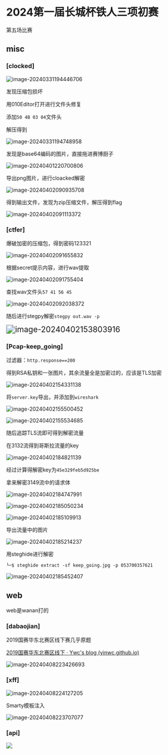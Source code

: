 # 2024第一届长城杯铁人三项初赛


第五场比赛

<!--more-->

## misc

### [clocked]

![image-20240331194446706](https://scofield-1313710994.cos.ap-beijing.myqcloud.com/image-20240331194446706.png?imageSlim)

发现压缩包损坏

用010Editor打开进行文件头修复

添加`50 4B 03 04`文件头

解压得到

![image-20240331194748958](https://scofield-1313710994.cos.ap-beijing.myqcloud.com/image-20240331194748958.png?imageSlim)

发现是base64编码的图片，直接拖进赛博厨子

![image-20240401220700806](https://scofield-1313710994.cos.ap-beijing.myqcloud.com/image-20240401220700806.png?imageSlim)

导出png图片，进行cloacked解密

![image-20240402090935708](https://scofield-1313710994.cos.ap-beijing.myqcloud.com/image-20240402090935708.png?imageSlim)

得到输出文件，发现为zip压缩文件，解压得到flag

![image-20240402091113372](https://scofield-1313710994.cos.ap-beijing.myqcloud.com/image-20240402091113372.png?imageSlim)

### [ctfer]

爆破加密的压缩包，得到密码123321

![image-20240402091655832](https://scofield-1313710994.cos.ap-beijing.myqcloud.com/image-20240402091655832.png?imageSlim)

根据secret提示内容，进行wav提取

![image-20240402091755404](https://scofield-1313710994.cos.ap-beijing.myqcloud.com/image-20240402091755404.png?imageSlim)

查找wav文件头`57 41 56 45`

![image-20240402092038372](https://scofield-1313710994.cos.ap-beijing.myqcloud.com/image-20240402092038372.png?imageSlim)

随后进行stegpy解密`stegpy out.wav -p`

<img src="https://scofield-1313710994.cos.ap-beijing.myqcloud.com/image-20240402153803916.png?imageSlim" alt="image-20240402153803916" style="zoom:150%;" />

### [Pcap-keep_going]

过滤器：`http.response==200`

得到RSA私钥和一张图片，其余流量全是加密过的，应该是TLS加密

![image-20240402154331138](https://scofield-1313710994.cos.ap-beijing.myqcloud.com/image-20240402154331138.png?imageSlim)

将`server.key`导出，并添加到`wireshark`

![image-20240402155500452](https://scofield-1313710994.cos.ap-beijing.myqcloud.com/image-20240402155500452.png?imageSlim)

![image-20240402155534685](https://scofield-1313710994.cos.ap-beijing.myqcloud.com/image-20240402155534685.png?imageSlim)

随后追踪TLS流即可得到解密流量

在3132流得到哥斯拉流量的key

![image-20240402184821139](https://scofield-1313710994.cos.ap-beijing.myqcloud.com/image-20240402184821139.png?imageSlim)

经过计算得解密key为`45e329feb5d925be`

拿来解密3149流中的请求体

![image-20240402184747991](https://scofield-1313710994.cos.ap-beijing.myqcloud.com/image-20240402184747991.png?imageSlim)

![image-20240402185050234](https://scofield-1313710994.cos.ap-beijing.myqcloud.com/image-20240402185050234.png?imageSlim)

![image-20240402185109913](https://scofield-1313710994.cos.ap-beijing.myqcloud.com/image-20240402185109913.png?imageSlim)

导出流量中的图片

![image-20240402185214237](https://scofield-1313710994.cos.ap-beijing.myqcloud.com/image-20240402185214237.png?imageSlim)

用steghide进行解密

`└─$ steghide extract -sf keep_going.jpg -p 053700357621`

![image-20240402185452407](https://scofield-1313710994.cos.ap-beijing.myqcloud.com/image-20240402185452407.png?imageSlim)

## web

web是wanan打的

### [dabaojian]

2019国赛华东北赛区线下赛几乎原题

[2019国赛华东北赛区线下 · Ywc's blog (yinwc.github.io)](https://yinwc.github.io/2019/06/02/2019国赛华东北赛区线下/#/DABAOJIAN)

![image-20240408223426693](https://scofield-1313710994.cos.ap-beijing.myqcloud.com/image-20240408223426693.png?imageSlim)

### [xff]

![image-20240408224127205](https://scofield-1313710994.cos.ap-beijing.myqcloud.com/image-20240408224127205.png?imageSlim)

Smarty模板注入

![image-20240408223707077](https://scofield-1313710994.cos.ap-beijing.myqcloud.com/image-20240408223707077.png?imageSlim)

### [api]

![](https://scofield-1313710994.cos.ap-beijing.myqcloud.com/image-20240408234431425.png?imageSlim)
